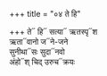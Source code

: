 +++
title = "०४ ते हि"

+++
ते᳓ हि᳓ सत्या᳓ ऋतस्पृ᳓श  
ऋता᳓वानो ज᳓ने-जने  
सुनीथा᳓सः सुदा᳓नवो  
अंहो᳓श् चिद् उरुच᳓क्रयः